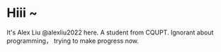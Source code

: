 # Hiii ~
It's Alex Liu @alexliu2022 here.
A student from CQUPT.
Ignorant about programming，
trying to make progress now.


<!---
alexliu2022/alexliu2022 is a ✨ special ✨ repository because its `README.md` (this file) appears on your GitHub profile.
You can click the Preview link to take a look at your changes.
--->
